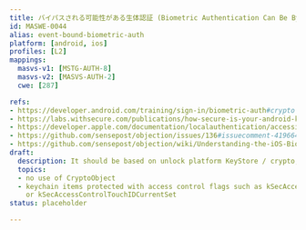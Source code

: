 ```yaml
---
title: バイパスされる可能性がある生体認証 (Biometric Authentication Can Be Bypassed)
id: MASWE-0044
alias: event-bound-biometric-auth
platform: [android, ios]
profiles: [L2]
mappings:
  masvs-v1: [MSTG-AUTH-8]
  masvs-v2: [MASVS-AUTH-2]
  cwe: [287]

refs:
- https://developer.android.com/training/sign-in/biometric-auth#crypto
- https://labs.withsecure.com/publications/how-secure-is-your-android-keystore-authentication
- https://developer.apple.com/documentation/localauthentication/accessing_keychain_items_with_face_id_or_touch_id
- https://github.com/sensepost/objection/issues/136#issuecomment-419664574
- https://github.com/sensepost/objection/wiki/Understanding-the-iOS-Biometrics-Bypass
draft:
  description: It should be based on unlock platform KeyStore / crypto, use CryptoObject
  topics:
  - no use of CryptoObject
  - keychain items protected with access control flags such as kSecAccessControlTouchIDAny
    or kSecAccessControlTouchIDCurrentSet
status: placeholder

---
```


